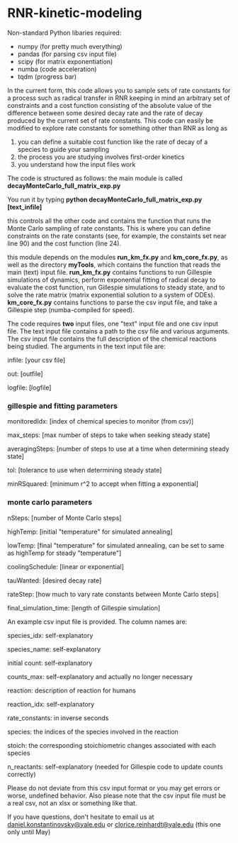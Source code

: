 # RNR-kinetic-modeling

Non-standard Python libaries required:
- numpy (for pretty much everything)
- pandas (for parsing csv input file)
- scipy (for matrix exponentiation)
- numba (code acceleration)
- tqdm (progress bar)

In the current form, this code allows you to sample sets of rate constants for a process such as radical transfer in RNR keeping in mind an arbitrary set of constraints and a cost function consisting of the absolute value of the difference between some desired decay rate and the rate of decay produced by the current set of rate constants. This code can easily be modified to explore rate constants for something other than RNR as long as

1) you can define a suitable cost function like the rate of decay of a species to guide your sampling
2) the process you are studying involves first-order kinetics
3) you understand how the input files work

The code is structured as follows:
the main module is called **decayMonteCarlo_full_matrix_exp.py**

You run it by typing **python decayMonteCarlo_full_matrix_exp.py [text_infile]**

  this controls all the other code and contains the function that runs the Monte Carlo sampling of rate constants. This is where you can define constraints on the rate constants (see, for example, the constaints set near line 90) and the cost function (line 24).

this module depends on the modules **run_km_fx.py** and **km_core_fx.py**, as well as the directory **myTools**, which contains the function that reads the main (text) input file. **run_km_fx.py** contains functions to run Gillespie simulations of dynamics, perform exponential fitting of radical decay to evaluate the cost function, run Gillespie simulations to steady state, and to solve the rate matrix (matrix exponential solution to a system of ODEs). **km_core_fx.py** contains functions to parse the csv input file, and take a Gillespie step (numba-compiled for speed).

The code requires **two** input files, one "text" input file and one csv input file. The text input file contains a path to the csv file and various arguments. The csv input file contains the full description of the chemical reactions being studied. The arguments in the text input file are:

infile: [your csv file]

out: [outfile]

logfile: [logfile]

### gillespie and fitting parameters
monitoredIdx: [index of chemical species to monitor (from csv)]

max_steps: [max number of steps to take when seeking steady state]

averagingSteps: [number of steps to use at a time when determining steady state]

tol: [tolerance to use when determining steady state]

minRSquared: [minimum r^2 to accept when fitting a exponential]

### monte carlo parameters
nSteps: [number of Monte Carlo steps]

highTemp: [initial "temperature" for simulated annealing]

lowTemp: [final "temperature" for simulated annealing, can be set to same as highTemp for steady "temperature"]

coolingSchedule: [linear or exponential]


tauWanted: [desired decay rate]

rateStep: [how much to vary rate constants between Monte Carlo steps]

final_simulation_time: [length of Gillespie simulation]



An example csv input file is provided.
The column names are:

species_idx: self-explanatory

species_name: self-explanatory

initial count: self-explanatory

counts_max: self-explanatory and actually no longer necessary

reaction: description of reaction for humans

reaction_idx: self-explanatory

rate_constants: in inverse seconds

species: the indices of the species involved in the reaction

stoich: the corresponding stoichiometric changes associated with each species

n_reactants: self-explanatory (needed for Gillespie code to update counts correctly)


Please do not deviate from this csv input format or you may get errors or worse, undefined behavior. Also please note that the csv input file must be a real csv, not an xlsx or something like that.


If you have questions, don't hesitate to email us at daniel.konstantinovsky@yale.edu or clorice.reinhardt@yale.edu (this one only until May)

